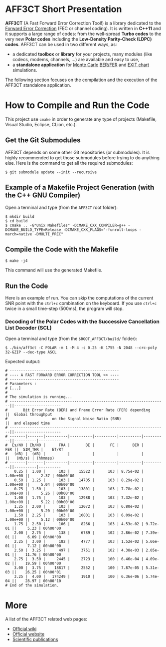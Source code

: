 # AFF3CT Short Presentation

**AFF3CT** (A Fast Forward Error Correction Tool!) is a library dedicated to the [Forward Error Correction](https://en.wikipedia.org/wiki/Forward_error_correction) (FEC or channel coding).
It is written in **C++11** and it supports a large range of codes: from the well-spread **Turbo codes** to the very new **Polar codes** including the **Low-Density Parity-Check (LDPC) codes**.
AFF3CT can be used in two different ways, as:
- a dedicated **toolbox** or **library** for your projects, many modules (like codecs, modems, channels, ...) are available and easy to use,
- a **standalone application** for [Monte Carlo](https://en.wikipedia.org/wiki/Monte_Carlo_method) [BER/FER](https://en.wikipedia.org/wiki/Bit_error_rate) and [EXIT chart](https://en.wikipedia.org/wiki/EXIT_chart) simulations.

The following section focuses on the compilation and the execution of the AFF3CT standalone application.

# How to Compile and Run the Code

This project use `cmake` in order to generate any type of projects (Makefile, Visual Studio, Eclipse, CLion, etc.).

## Get the Git Submodules

AFF3CT depends on some other Git repositories (or submodules). It is highly recommended to get those submodules before trying to do anything else. Here is the command to get all the required submodules:

    $ git submodule update --init --recursive

## Example of a Makefile Project Generation (with the C++ GNU Compiler)

Open a terminal and type (from the `AFF3CT` root folder):

    $ mkdir build
    $ cd build
    $ cmake .. -G"Unix Makefiles" -DCMAKE_CXX_COMPILER=g++ -DCMAKE_BUILD_TYPE=Release -DCMAKE_CXX_FLAGS="-funroll-loops -march=native -DMULTI_PREC"

## Compile the Code with the Makefile

    $ make -j4

This command will use the generated Makefile.

## Run the Code
Here is an example of run. You can skip the computations of the current SNR point with the `ctrl+c` combination on the keyboard.
If you use `ctrl+c` twice in a small time-step (500ms), the program will stop.

### Decoding of the Polar Codes with the Successive Cancellation List Decoder (SCL)

Open a terminal and type (from the `$ROOT_AFF3CT/build/` folder):

    $ ./bin/aff3ct -C POLAR -m 1 -M 4 -s 0.25 -K 1755 -N 2048 --crc-poly 32-GZIP --dec-type ASCL

Expected output:

    # -------------------------------------------------
    # ---- A FAST FORWARD ERROR CORRECTION TOOL >> ----
    # -------------------------------------------------
    # Parameters :
    # [...]
    #
    # The simulation is running...
    # ----------------------------------------------------------------------||---------------------
    #       Bit Error Rate (BER) and Frame Error Rate (FER) depending       ||  Global throughput  
    #                    on the Signal Noise Ratio (SNR)                    ||  and elapsed time   
    # ----------------------------------------------------------------------||---------------------
    # -------|-------|----------|----------|----------|----------|----------||----------|----------
    #  Es/N0 | Eb/N0 |      FRA |       BE |       FE |      BER |      FER ||  SIM_THR |    ET/RT 
    #   (dB) |  (dB) |          |          |          |          |          ||   (Mb/s) | (hhmmss) 
    # -------|-------|----------|----------|----------|----------|----------||----------|----------
        0.25 |  1.00 |      103 |    15522 |      103 | 8.75e-02 | 1.00e+00 ||     2.37 | 00h00'00  
        0.50 |  1.25 |      103 |    14705 |      103 | 8.29e-02 | 1.00e+00 ||     5.04 | 00h00'00  
        0.75 |  1.50 |      103 |    13801 |      103 | 7.78e-02 | 1.00e+00 ||     5.26 | 00h00'00  
        1.00 |  1.75 |      103 |    12988 |      103 | 7.32e-02 | 1.00e+00 ||     5.22 | 00h00'00  
        1.25 |  2.00 |      103 |    12072 |      103 | 6.80e-02 | 1.00e+00 ||     5.20 | 00h00'00  
        1.50 |  2.25 |      103 |    10801 |      103 | 6.09e-02 | 1.00e+00 ||     5.12 | 00h00'00  
        1.75 |  2.50 |      106 |     8266 |      103 | 4.53e-02 | 9.72e-01 ||     5.23 | 00h00'00  
        2.00 |  2.75 |      138 |     6789 |      102 | 2.86e-02 | 7.39e-01 ||     6.09 | 00h00'00  
        2.25 |  3.00 |      182 |     4777 |      103 | 1.52e-02 | 5.66e-01 ||     7.12 | 00h00'00  
        2.50 |  3.25 |      497 |     3751 |      102 | 4.38e-03 | 2.05e-01 ||    11.76 | 00h00'00  
        2.75 |  3.50 |     2445 |     2723 |      100 | 6.46e-04 | 4.09e-02 ||    19.59 | 00h00'00  
        3.00 |  3.75 |    18817 |     2552 |      100 | 7.87e-05 | 5.31e-03 ||    26.25 | 00h00'01  
        3.25 |  4.00 |   174249 |     1910 |      100 | 6.36e-06 | 5.74e-04 ||    28.97 | 00h00'10  
    # End of the simulation.

# More

A list of the AFF3CT related web pages:
- [Official wiki](https://github.com/aff3ct/aff3ct/wiki)
- [Official website](https://aff3ct.github.io/)
- [Scientific publications](https://aff3ct.github.io/publications.html)